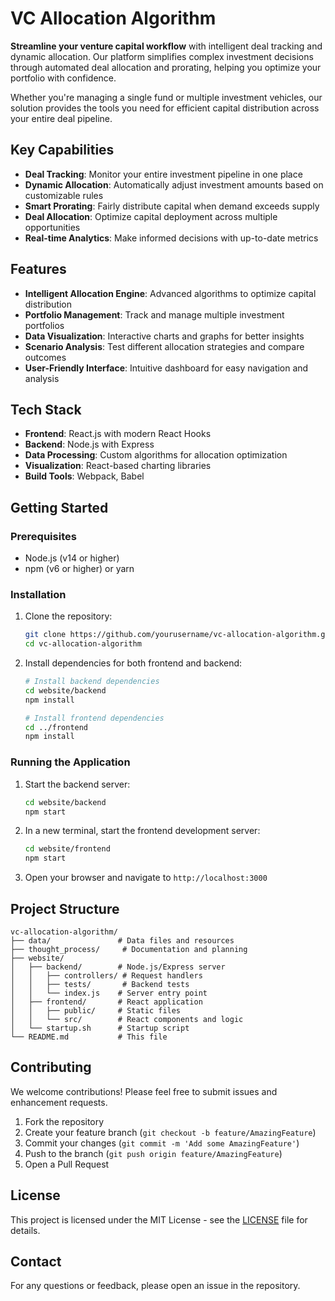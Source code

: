 # VC Allocation Algorithm

**Streamline your venture capital workflow** with intelligent deal tracking and dynamic allocation. Our platform simplifies complex investment decisions through automated deal allocation and prorating, helping you optimize your portfolio with confidence.

Whether you're managing a single fund or multiple investment vehicles, our solution provides the tools you need for efficient capital distribution across your entire deal pipeline.

## Key Capabilities

- **Deal Tracking**: Monitor your entire investment pipeline in one place
- **Dynamic Allocation**: Automatically adjust investment amounts based on customizable rules
- **Smart Prorating**: Fairly distribute capital when demand exceeds supply
- **Deal Allocation**: Optimize capital deployment across multiple opportunities
- **Real-time Analytics**: Make informed decisions with up-to-date metrics

## Features

- **Intelligent Allocation Engine**: Advanced algorithms to optimize capital distribution
- **Portfolio Management**: Track and manage multiple investment portfolios
- **Data Visualization**: Interactive charts and graphs for better insights
- **Scenario Analysis**: Test different allocation strategies and compare outcomes
- **User-Friendly Interface**: Intuitive dashboard for easy navigation and analysis

## Tech Stack

- **Frontend**: React.js with modern React Hooks
- **Backend**: Node.js with Express
- **Data Processing**: Custom algorithms for allocation optimization
- **Visualization**: React-based charting libraries
- **Build Tools**: Webpack, Babel

## Getting Started

### Prerequisites

- Node.js (v14 or higher)
- npm (v6 or higher) or yarn

### Installation

1. Clone the repository:
   ```bash
   git clone https://github.com/yourusername/vc-allocation-algorithm.git
   cd vc-allocation-algorithm
   ```

2. Install dependencies for both frontend and backend:
   ```bash
   # Install backend dependencies
   cd website/backend
   npm install
   
   # Install frontend dependencies
   cd ../frontend
   npm install
   ```

### Running the Application

1. Start the backend server:
   ```bash
   cd website/backend
   npm start
   ```

2. In a new terminal, start the frontend development server:
   ```bash
   cd website/frontend
   npm start
   ```

3. Open your browser and navigate to `http://localhost:3000`

## Project Structure

```
vc-allocation-algorithm/
├── data/               # Data files and resources
├── thought_process/     # Documentation and planning
├── website/
│   ├── backend/        # Node.js/Express server
│   │   ├── controllers/ # Request handlers
│   │   ├── tests/       # Backend tests
│   │   └── index.js    # Server entry point
│   ├── frontend/       # React application
│   │   ├── public/     # Static files
│   │   └── src/        # React components and logic
│   └── startup.sh      # Startup script
└── README.md           # This file
```

## Contributing

We welcome contributions! Please feel free to submit issues and enhancement requests.

1. Fork the repository
2. Create your feature branch (`git checkout -b feature/AmazingFeature`)
3. Commit your changes (`git commit -m 'Add some AmazingFeature'`)
4. Push to the branch (`git push origin feature/AmazingFeature`)
5. Open a Pull Request

## License

This project is licensed under the MIT License - see the [LICENSE](LICENSE) file for details.

## Contact

For any questions or feedback, please open an issue in the repository.
